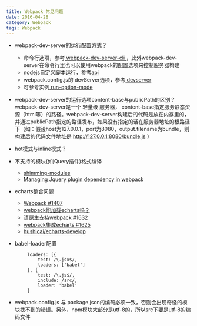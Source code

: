 ```yaml
---
title: Webpack 常见问题
date: 2016-04-28
category: Webpack
tags: Webpack
---
```


- webpack-dev-server的运行配置方式？
     - 命令行选项，参考[ webpack-dev-server-cli ]( http://webpack.github.io/docs/webpack-dev-server.html#webpack-dev-server-cli )，此外webpack-dev-server在命令行里也可以使用webpack的配置选项来控制服务器构建
     - nodejs自定义脚本运行，参考[api]( http://webpack.github.io/docs/webpack-dev-server.html#api )
     - webpack.config.js的 devServer选项，参考[ devserver ]( http://webpack.github.io/docs/configuration.html#devserver )
     - 可参考实例[ run-option-mode ]( https://github.com/zhbhun/WebpackStudyDemo/tree/master/dev-server/run-option-mode )
- webpack-dev-server的运行选项content-base与publicPath的区别？
     webpack-dev-server是一个 轻量级 服务器， content-base指定服务静态资源（html等）的路径。webpack-dev-server构建后的代码是放在内存里的，并通过publicPath指定的路径发布，如果没有指定的话在服务器地址的根路径下（如：假设host为127.0.0.1，port为8080，output.filename为bundle，则构建后的代码文件地址是 http://127.0.0.1:8080/bundle.js ）
- hot模式与inline模式？
- 不支持的模块(如jQuery插件)格式编译
    - [ shimming-modules ]( http://webpack.github.io/docs/shimming-modules.html )
     - [Managing Jquery plugin dependency in webpack]( http://stackoverflow.com/questions/28969861/managing-jquery-plugin-dependency-in-webpack)
- echarts整合问题
    - [ Webpack #1407 ]( https://github.com/ecomfe/echarts/issues/1407 )
    - [ webpack能加载echarts吗？ ]( https://github.com/ecomfe/echarts/issues/1624 )
    - [ 请原生支持webpack #1632 ]( https://github.com/ecomfe/echarts/issues/1632 )
    - [ webpack集成echarts #1625 ]( https://github.com/ecomfe/echarts/issues/1625 )
    - [ hushicai/echarts-develop ]( https://github.com/hushicai/echarts-develop/blob/master/webpack.config.js )

- babel-loader配置
```
        loaders: [{
            test: /\.jsx$/,
            loaders: ['babel']
        }, {
            test: /\.js$/,
            include: /src/,
            loader: 'babel'
        }
```
- webpack.config.js 与 package.json的编码必须一致，否则会出现奇怪的模块找不到的错误。另外，npm模块大部分是utf-8的，所以src下要是utf-8的编码文件
